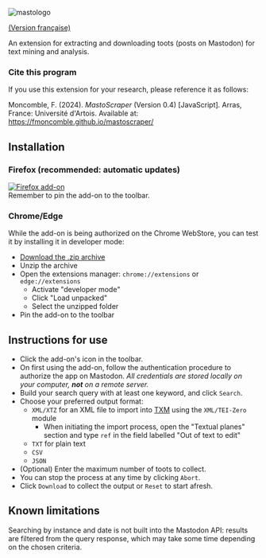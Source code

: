 
![mastologo](https://github.com/fmoncomble/mastoscraper/assets/59739627/15c77ec3-9dba-4e97-868f-984dddd87816)

[(Version française)](https://fmoncomble.github.io/mastoscraper/README_fr.html)

An extension for extracting and downloading toots (posts on Mastodon) for text mining and analysis.  
  
### Cite this program
If you use this extension for your research, please reference it as follows:  
  
Moncomble, F. (2024). *MastoScraper* (Version 0.4) [JavaScript]. Arras, France: Université d'Artois. Available at: https://fmoncomble.github.io/mastoscraper/


## Installation
### Firefox (recommended: automatic updates)
[![Firefox add-on](https://github.com/fmoncomble/Figaro_extractor/assets/59739627/e4df008e-1aac-46be-a216-e6304a65ba97)](https://github.com/fmoncomble/mastoscraper/releases/latest/download/mastoscraper.xpi)  
Remember to pin the add-on to the toolbar.

### Chrome/Edge
While the add-on is being authorized on the Chrome WebStore, you can test it by installing it in developer mode:
- [Download the .zip archive](https://github.com/fmoncomble/mastoscraper/releases/latest/download/mastoscraper.zip)
- Unzip the archive
- Open the extensions manager: `chrome://extensions` or `edge://extensions`
  - Activate "developer mode"
  - Click "Load unpacked"
  - Select the unzipped folder
- Pin the add-on to the toolbar
 
## Instructions for use
- Click the add-on's icon in the toolbar.
- On first using the add-on, follow the authentication procedure to authorize the app on Mastodon. *All credentials are stored locally on your computer, **not** on a remote server.*
- Build your search query with at least one keyword, and click `Search`.
- Choose your preferred output format:
    - `XML/XTZ` for an XML file to import into [TXM](https://txm.gitpages.huma-num.fr/textometrie/en/index.html) using the `XML/TEI-Zero` module
      - When initiating the import process, open the "Textual planes" section and type `ref` in the field labelled "Out of text to edit"
    - `TXT` for plain text
    - `CSV`
    - `JSON`
- (Optional) Enter the maximum number of toots to collect.
- You can stop the process at any time by clicking `Abort`.
- Click `Download` to collect the output or `Reset` to start afresh.

## Known limitations
Searching by instance and date is not built into the Mastodon API: results are filtered from the query response, which may take some time depending on the chosen criteria.
